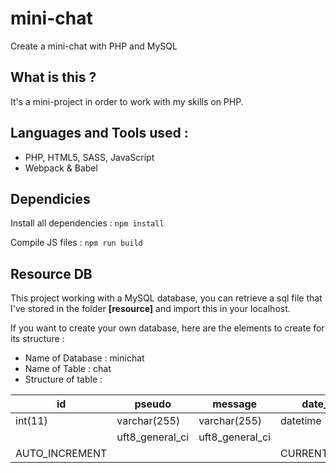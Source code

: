 # mini-chat
Create a mini-chat with PHP and MySQL

## What is this ?
It's a mini-project in order to work with my skills on PHP.

## Languages and Tools used :
* PHP, HTML5, SASS, JavaScript
* Webpack & Babel

## Dependicies
Install all dependencies : `npm install`

Compile JS files : `npm run build`

## Resource DB
This project working with a MySQL database, you can retrieve a sql file that I've stored in the folder **[resource]** and import this in your localhost.

If you want to create your own database, here are the elements to create for its structure :

* Name of Database : minichat
* Name of Table : chat
* Structure of table :

| id             | pseudo          | message         | date_creation     |
|----------------|-----------------|-----------------|-------------------|
| int(11)        | varchar(255)    | varchar(255)    | datetime          |
|                | uft8_general_ci | uft8_general_ci |                   |
| AUTO_INCREMENT |                 |                 | CURRENT_TIMESTAMP |